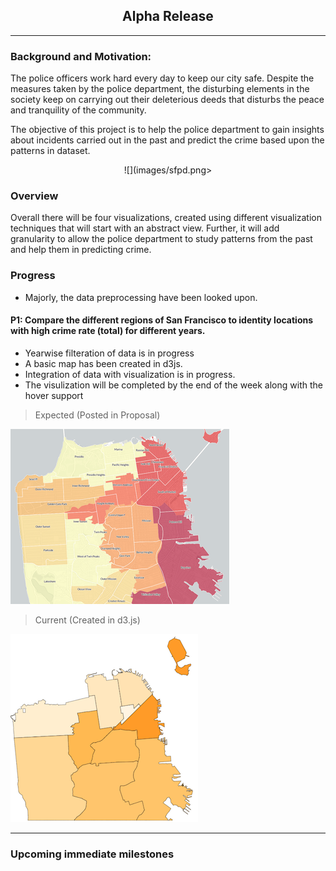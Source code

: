 ## <center>Alpha Release</center>
---

### Background and Motivation: 

The police officers work hard every day to keep our city safe. Despite the measures taken by the police department, the disturbing elements in the society keep on carrying out their deleterious deeds that disturbs the peace and tranquility of the community. 

The objective of this project is to help the police department to gain insights about incidents carried out in the past and predict the crime based upon the patterns in dataset.


 
<center>  ![](images/sfpd.png>  </center>

### Overview
Overall there will be four visualizations, created using different visualization techniques that will start with an abstract view. Further, it will add granularity to allow the police department to study patterns from the past and help them in predicting crime.

### Progress
- Majorly, the data preprocessing have been looked upon.
 
#### P1: Compare the different regions of San Francisco to identity locations with high crime rate (total) for different years.

- Yearwise filteration of data is in progress
- A basic map has been created in d3js. 
- Integration of data with visualization is in progress.
- The visulization will be completed by the end of the week along with the hover support
 
> Expected (Posted in Proposal)

![](images/crime_spread.png)

> Current (Created in d3.js)

![](images/current.png)

---

### Upcoming immediate milestones

